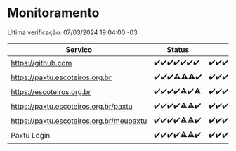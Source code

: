 # Monitoramento

Última verificação: 07/03/2024 19:04:00 -03

|Serviço|Status|Últimas 24h|
|---|---|---|
|https://github.com|<span title="2024-02-29: OK=24">✔️</span><span title="2024-03-01: OK=24">✔️</span><span title="2024-03-02: OK=24">✔️</span><span title="2024-03-03: OK=24">✔️</span><span title="2024-03-04: OK=22">✔️</span><span title="2024-03-05: OK=24">✔️</span><span title="2024-03-06: OK=22">✔️</span>|<span title="06/03/2024 19:05:00 -03 : 200">✔️</span><span title="06/03/2024 20:06:00 -03 : 200">✔️</span><span title="06/03/2024 21:23:00 -03 : 200">✔️</span><span title="06/03/2024 22:24:00 -03 : 200">✔️</span><span title="06/03/2024 23:04:00 -03 : 200">✔️</span><span title="07/03/2024 00:04:00 -03 : 200">✔️</span><span title="07/03/2024 01:07:00 -03 : 200">✔️</span><span title="07/03/2024 02:03:00 -03 : 200">✔️</span><span title="07/03/2024 03:08:00 -03 : 200">✔️</span><span title="07/03/2024 04:02:00 -03 : 200">✔️</span><span title="07/03/2024 05:07:00 -03 : 200">✔️</span><span title="07/03/2024 06:03:00 -03 : 200">✔️</span><span title="07/03/2024 07:06:00 -03 : 200">✔️</span><span title="07/03/2024 08:05:00 -03 : 200">✔️</span><span title="07/03/2024 09:10:00 -03 : 200">✔️</span><span title="07/03/2024 10:04:00 -03 : 200">✔️</span><span title="07/03/2024 11:06:00 -03 : 200">✔️</span><span title="07/03/2024 12:06:00 -03 : 200">✔️</span><span title="07/03/2024 13:07:00 -03 : 200">✔️</span><span title="07/03/2024 14:04:00 -03 : 200">✔️</span><span title="07/03/2024 15:07:00 -03 : 200">✔️</span><span title="07/03/2024 16:03:00 -03 : 200">✔️</span><span title="07/03/2024 17:06:00 -03 : 200">✔️</span><span title="07/03/2024 18:04:00 -03 : 200">✔️</span><span title="07/03/2024 19:04:00 -03 : 200">✔️</span>|
|https://paxtu.escoteiros.org.br|<span title="2024-02-29: OK=24">✔️</span><span title="2024-03-01: OK=24">✔️</span><span title="2024-03-02: OK=24">✔️</span><span title="2024-03-03: OK=23, Falhas=1">⚠️</span><span title="2024-03-04: OK=21, Falhas=1">⚠️</span><span title="2024-03-05: OK=23, Falhas=1">⚠️</span><span title="2024-03-06: OK=22">✔️</span>|<span title="06/03/2024 19:05:00 -03 : 200">✔️</span><span title="06/03/2024 20:06:00 -03 : 200">✔️</span><span title="06/03/2024 21:23:00 -03 : 200">✔️</span><span title="06/03/2024 22:24:00 -03 : 200">✔️</span><span title="06/03/2024 23:04:00 -03 : 200">✔️</span><span title="07/03/2024 00:04:00 -03 : 200">✔️</span><span title="07/03/2024 01:07:00 -03 : 200">✔️</span><span title="07/03/2024 02:03:00 -03 : 200">✔️</span><span title="07/03/2024 03:08:00 -03 : 200">✔️</span><span title="07/03/2024 04:02:00 -03 : 200">✔️</span><span title="07/03/2024 05:07:00 -03 : 200">✔️</span><span title="07/03/2024 06:03:00 -03 : 200">✔️</span><span title="07/03/2024 07:06:00 -03 : 200">✔️</span><span title="07/03/2024 08:05:00 -03 : 200">✔️</span><span title="07/03/2024 09:10:00 -03 : 200">✔️</span><span title="07/03/2024 10:04:00 -03 : 200">✔️</span><span title="07/03/2024 11:06:00 -03 : 200">✔️</span><span title="07/03/2024 12:06:00 -03 : 200">✔️</span><span title="07/03/2024 13:07:00 -03 : 200">✔️</span><span title="07/03/2024 14:04:00 -03 : 200">✔️</span><span title="07/03/2024 15:07:00 -03 : 200">✔️</span><span title="07/03/2024 16:03:00 -03 : 200">✔️</span><span title="07/03/2024 17:06:00 -03 : 200">✔️</span><span title="07/03/2024 18:04:00 -03 : 200">✔️</span><span title="07/03/2024 19:04:00 -03 : 200">✔️</span>|
|https://escoteiros.org.br|<span title="2024-02-29: OK=24">✔️</span><span title="2024-03-01: OK=24">✔️</span><span title="2024-03-02: OK=24">✔️</span><span title="2024-03-03: OK=24">✔️</span><span title="2024-03-04: OK=21, Falhas=1">⚠️</span><span title="2024-03-05: OK=24">✔️</span><span title="2024-03-06: OK=21, Falhas=1">⚠️</span>|<span title="06/03/2024 19:05:00 -03 : 200">✔️</span><span title="06/03/2024 20:06:00 -03 : 200">✔️</span><span title="06/03/2024 21:23:00 -03 : 200">✔️</span><span title="06/03/2024 22:24:00 -03 : 200">✔️</span><span title="06/03/2024 23:04:00 -03 : 200">✔️</span><span title="07/03/2024 00:04:00 -03 : 200">✔️</span><span title="07/03/2024 01:07:00 -03 : 200">✔️</span><span title="07/03/2024 02:03:00 -03 : 200">✔️</span><span title="07/03/2024 03:08:00 -03 : 200">✔️</span><span title="07/03/2024 04:02:00 -03 : 200">✔️</span><span title="07/03/2024 05:07:00 -03 : 200">✔️</span><span title="07/03/2024 06:03:00 -03 : 200">✔️</span><span title="07/03/2024 07:06:00 -03 : 200">✔️</span><span title="07/03/2024 08:05:00 -03 : 200">✔️</span><span title="07/03/2024 09:10:00 -03 : 200">✔️</span><span title="07/03/2024 10:04:00 -03 : 200">✔️</span><span title="07/03/2024 11:06:00 -03 : 200">✔️</span><span title="07/03/2024 12:06:00 -03 : 200">✔️</span><span title="07/03/2024 13:07:00 -03 : 200">✔️</span><span title="07/03/2024 14:04:00 -03 : 200">✔️</span><span title="07/03/2024 15:07:00 -03 : 200">✔️</span><span title="07/03/2024 16:03:00 -03 : 200">✔️</span><span title="07/03/2024 17:06:00 -03 : 200">✔️</span><span title="07/03/2024 18:04:00 -03 : 200">✔️</span><span title="07/03/2024 19:04:00 -03 : 200">✔️</span>|
|https://paxtu.escoteiros.org.br/paxtu|<span title="2024-02-29: OK=24">✔️</span><span title="2024-03-01: OK=24">✔️</span><span title="2024-03-02: OK=24">✔️</span><span title="2024-03-03: OK=24">✔️</span><span title="2024-03-04: OK=19, Falhas=3">⚠️</span><span title="2024-03-05: OK=23, Falhas=1">⚠️</span><span title="2024-03-06: OK=22">✔️</span>|<span title="06/03/2024 19:05:00 -03 : 200">✔️</span><span title="06/03/2024 20:06:00 -03 : 200">✔️</span><span title="06/03/2024 21:23:00 -03 : 200">✔️</span><span title="06/03/2024 22:24:00 -03 : 200">✔️</span><span title="06/03/2024 23:04:00 -03 : 200">✔️</span><span title="07/03/2024 00:04:00 -03 : 200">✔️</span><span title="07/03/2024 01:08:00 -03 : 200">✔️</span><span title="07/03/2024 02:03:00 -03 : 200">✔️</span><span title="07/03/2024 03:08:00 -03 : 200">✔️</span><span title="07/03/2024 04:02:00 -03 : 200">✔️</span><span title="07/03/2024 05:07:00 -03 : 200">✔️</span><span title="07/03/2024 06:03:00 -03 : 200">✔️</span><span title="07/03/2024 07:06:00 -03 : 200">✔️</span><span title="07/03/2024 08:05:00 -03 : 200">✔️</span><span title="07/03/2024 09:10:00 -03 : 200">✔️</span><span title="07/03/2024 10:04:00 -03 : 200">✔️</span><span title="07/03/2024 11:06:00 -03 : 200">✔️</span><span title="07/03/2024 12:06:00 -03 : 200">✔️</span><span title="07/03/2024 13:07:00 -03 : 200">✔️</span><span title="07/03/2024 14:04:00 -03 : 200">✔️</span><span title="07/03/2024 15:07:00 -03 : 200">✔️</span><span title="07/03/2024 16:03:00 -03 : 200">✔️</span><span title="07/03/2024 17:06:00 -03 : 200">✔️</span><span title="07/03/2024 18:04:00 -03 : 200">✔️</span><span title="07/03/2024 19:04:00 -03 : 200">✔️</span>|
|https://paxtu.escoteiros.org.br/meupaxtu|<span title="2024-02-29: OK=24">✔️</span><span title="2024-03-01: OK=24">✔️</span><span title="2024-03-02: OK=24">✔️</span><span title="2024-03-03: OK=24">✔️</span><span title="2024-03-04: OK=19, Falhas=3">⚠️</span><span title="2024-03-05: OK=23, Falhas=1">⚠️</span><span title="2024-03-06: OK=22">✔️</span>|<span title="06/03/2024 19:05:00 -03 : 200">✔️</span><span title="06/03/2024 20:06:00 -03 : 200">✔️</span><span title="06/03/2024 21:23:00 -03 : 200">✔️</span><span title="06/03/2024 22:24:00 -03 : 200">✔️</span><span title="06/03/2024 23:04:00 -03 : 200">✔️</span><span title="07/03/2024 00:04:00 -03 : 200">✔️</span><span title="07/03/2024 01:08:00 -03 : 200">✔️</span><span title="07/03/2024 02:03:00 -03 : 200">✔️</span><span title="07/03/2024 03:08:00 -03 : 200">✔️</span><span title="07/03/2024 04:02:00 -03 : 200">✔️</span><span title="07/03/2024 05:07:00 -03 : 200">✔️</span><span title="07/03/2024 06:03:00 -03 : 200">✔️</span><span title="07/03/2024 07:06:00 -03 : 200">✔️</span><span title="07/03/2024 08:05:00 -03 : 200">✔️</span><span title="07/03/2024 09:10:00 -03 : 200">✔️</span><span title="07/03/2024 10:04:00 -03 : 200">✔️</span><span title="07/03/2024 11:06:00 -03 : 200">✔️</span><span title="07/03/2024 12:06:00 -03 : 200">✔️</span><span title="07/03/2024 13:07:00 -03 : 200">✔️</span><span title="07/03/2024 14:04:00 -03 : 200">✔️</span><span title="07/03/2024 15:07:00 -03 : 200">✔️</span><span title="07/03/2024 16:03:00 -03 : 200">✔️</span><span title="07/03/2024 17:06:00 -03 : 200">✔️</span><span title="07/03/2024 18:04:00 -03 : 200">✔️</span><span title="07/03/2024 19:04:00 -03 : 200">✔️</span>|
|Paxtu Login|<span title="2024-02-29: OK=24">✔️</span><span title="2024-03-01: OK=24">✔️</span><span title="2024-03-02: OK=24">✔️</span><span title="2024-03-03: OK=24">✔️</span><span title="2024-03-04: OK=19, Falhas=3">⚠️</span><span title="2024-03-05: OK=23, Falhas=1">⚠️</span><span title="2024-03-06: OK=22">✔️</span>|<span title="06/03/2024 19:05:00 -03 : 200">✔️</span><span title="06/03/2024 20:06:00 -03 : 200">✔️</span><span title="06/03/2024 21:23:00 -03 : 200">✔️</span><span title="06/03/2024 22:24:00 -03 : 200">✔️</span><span title="06/03/2024 23:04:00 -03 : 200">✔️</span><span title="07/03/2024 00:04:00 -03 : 200">✔️</span><span title="07/03/2024 01:08:00 -03 : 200">✔️</span><span title="07/03/2024 02:03:00 -03 : 200">✔️</span><span title="07/03/2024 03:08:00 -03 : 200">✔️</span><span title="07/03/2024 04:02:00 -03 : 200">✔️</span><span title="07/03/2024 05:07:00 -03 : 200">✔️</span><span title="07/03/2024 06:03:00 -03 : 200">✔️</span><span title="07/03/2024 07:06:00 -03 : 200">✔️</span><span title="07/03/2024 08:05:00 -03 : 200">✔️</span><span title="07/03/2024 09:10:00 -03 : 200">✔️</span><span title="07/03/2024 10:04:00 -03 : 200">✔️</span><span title="07/03/2024 11:06:00 -03 : 200">✔️</span><span title="07/03/2024 12:06:00 -03 : 200">✔️</span><span title="07/03/2024 13:07:00 -03 : 200">✔️</span><span title="07/03/2024 14:04:00 -03 : 200">✔️</span><span title="07/03/2024 15:07:00 -03 : 200">✔️</span><span title="07/03/2024 16:03:00 -03 : 200">✔️</span><span title="07/03/2024 17:06:00 -03 : 200">✔️</span><span title="07/03/2024 18:04:00 -03 : 200">✔️</span><span title="07/03/2024 19:04:00 -03 : 200">✔️</span>|
